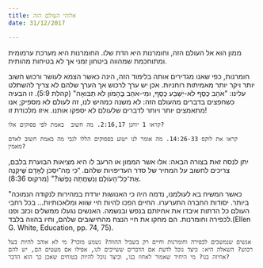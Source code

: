 ```yaml
---
title: אלוהי העולם הזה
date: 31/12/2017

---
```


ממון הוא אל העולם הזה, וחומרנות היא הדת שלו. החומרנות היא מערכת ערמומית ומתוחכמת שמהווה ביטחון זמני אך לא בטיחות מהותית. 

חומרנות, כפי שאנו מגדירים אותה בלימוד הזה, הינה כאשר הצמא לעושר ורכוש חשוב יותר ויקר יותר מאמיתות רוחניות. אכן יש ערך לרכוש אך הערך שלהם לא צריך להשתלט עלינו: "אֹהֵב ּכֶסֶף לֹא-יִׂשְּבַע ּכֶסֶף, ּומִי-אֹהֵב ּבֶהָמֹון לֹא תְבּואָה" (קהלת 5:9). זו הבעיה כשחפצים בדברים מהעולם הזה: לא משנה כמהיש לנו, זה לעולם לא מספיק; אנו מתאמצים יותר ויותר לדברים שלעולם לא יספקו אותנו. איזו מלכודת זו!

`קראו 1 יוחנן 2:16,17. מה חשוב  באמת לפי פסוקים אלו?`

`קראו את לוקס 14:26-33. מה אומר לנו ישוע בפסוקים הללו לגבי מה באמת חשוב לאדם מאמין?`

יתן לנסח זאת בצורה הבאה: אלו אשר הממון או הרעב לו היא מציאות הבוערת בלבם, צריכים לחשוב על המחיר של סדר העדיפויות שלהם. ִ"ּכִי מַה־ּיִסְּכֹן לְאָדָם ׁשֶּיקְנֶה אֶת־ּכָל־הָעֹולָם וְנִׁשְחֲתָה נַפְׁשֹו?" (מרקוס 8:36). 

"כאשר המשיח בא לעולמנו, נדמה היה כי האנושות יורדת במהירות לנקודה הנמוכה ביותר. יסודות החברה התערערו. החיים הפכו להיות חיי שווא ומלאכותיות... בכל רחבי העולם כל הדתות איבדו את אחיזתם בנפש ובנשמה. האנשים נגעלו ממשלים וכזב ופנו לכפירה וחומרנות. הם מחקו את חיי הנצח מהחישובים שלהם, וחיו בהווה בלבד.(Ellen G. White, Education, pp. 74, 75).

`אנשים שנמשכים לכפירה וחומרנות וחיים רק בשביל ההווה? נשמע מוכר? מי לא אוהב להיות בעל רכוש? השאלה היא: כיצד נוכל לדעת אם הדברים ששייכים לנו, אפילו אם מעטים הם, יש להם אחיזה בנו? מי היחיד שאמור לאחוז בנו, וכיצד נוכל להיות בטוחים שאכן כך הוא הדבר?`